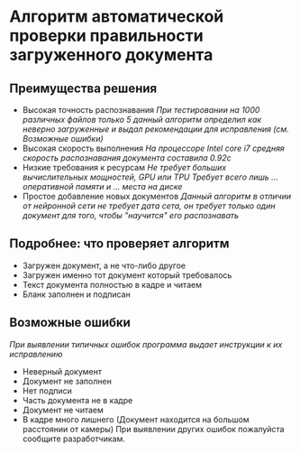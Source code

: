 # Алгоритм автоматической проверки правильности загруженного документа

## Преимущества решения
- Высокая точность распознавания
*При тестировании на 1000 различных файлов только 5 данный алгоритм определил как неверно загруженные и выдал рекомендации для исправления (см. Возможные ошибки)*
- Высокая скорость выполнения
*На процессоре Intel core i7 средняя скорость распознавания документа составила 0.92с*
- Низкие требования к ресурсам
*Не требует больших вычислительных мощностей, GPU или TPU*
*Требует всего лишь ... оперативной памяти и ... места на диске*
- Простое добавление новых документов
*Данный алгоритм в отличии от нейронной сети не требует дата сета, он требует только один документ для того, чтобы "научится" его распознавать*

## Подробнее: что проверяет алгоритм
- Загружен документ, а не что-либо другое
- Загружен именно тот документ который требовалось
- Текст документа полностью в кадре и читаем
- Бланк заполнен и подписан

## Возможные ошибки
*При выявлении типичных ошибок программа выдает инструкции к их исправлению*
- Неверный документ
- Документ не заполнен
- Нет подписи
- Часть документа не в кадре
- Документ не читаем
- В кадре много лишнего (Документ находится на большом расстоянии от камеры)
При выявлении других ошибок пожалуйста сообщите разработчикам.
